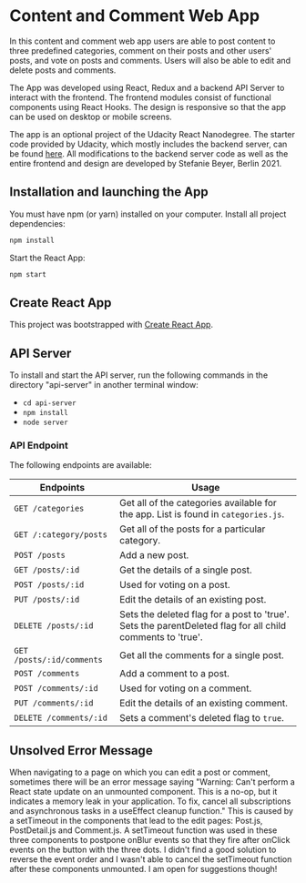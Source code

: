 # Content and Comment Web App

In this content and comment web app users are able to post content to three predefined categories, comment on their posts and other users' posts, and vote on posts and comments. Users will also be able to edit and delete posts and comments.

The App was developed using React, Redux and a backend API Server to interact with the frontend. The frontend modules consist of functional components using React Hooks. The design is responsive so that the app can be used on desktop or mobile screens.

The app is an optional project of the Udacity React Nanodegree. The starter code provided by Udacity, which mostly includes the backend server, can be found [here](https://github.com/udacity/reactnd-project-readable-starter). All modifications to the backend server code as well as the entire frontend and design are developed by Stefanie Beyer, Berlin 2021.

## Installation and launching the App

You must have npm (or yarn) installed on your computer.
Install all project dependencies:

```bash
npm install 
````
Start the React App:

```bash 
npm start
````

## Create React App

This project was bootstrapped with [Create React App](https://github.com/facebookincubator/create-react-app).

## API Server

To install and start the API server, run the following commands in the directory "api-server" in another terminal window:
* `cd api-server`
* `npm install`
* `node server`

### API Endpoint

The following endpoints are available:

| Endpoints       | Usage          |          
|-----------------|----------------|
| `GET /categories` | Get all of the categories available for the app. List is found in `categories.js`. |  |
| `GET /:category/posts` | Get all of the posts for a particular category. |  |
| `POST /posts` | Add a new post. |  |
| `GET /posts/:id` | Get the details of a single post. | |
| `POST /posts/:id` | Used for voting on a post. | **option** - [String]: Either `"upVote"` or `"downVote"`. |
| `PUT /posts/:id` | Edit the details of an existing post. | **title** - [String] <br> **body** - [String] |
| `DELETE /posts/:id` | Sets the deleted flag for a post to 'true'. <br> Sets the parentDeleted flag for all child comments to 'true'. | |
| `GET /posts/:id/comments` | Get all the comments for a single post. | |
| `POST /comments` | Add a comment to a post. |  |
| `POST /comments/:id` | Used for voting on a comment. | **option** - [String]: Either `"upVote"` or `"downVote"`.  |
| `PUT /comments/:id` | Edit the details of an existing comment. |  |
| `DELETE /comments/:id` | Sets a comment's deleted flag to `true`. |  | 

## Unsolved Error Message

When navigating to a page on which you can edit a post or comment, sometimes there will be an error message saying "Warning: Can't perform a React state update on an unmounted component. This is a no-op, but it indicates a memory leak in your application. To fix, cancel all subscriptions and asynchronous tasks in a useEffect cleanup function."
This is caused by a setTimeout in the components that lead to the edit pages: Post.js, PostDetail.js and Comment.js. A setTimeout function was used in these three components to postpone onBlur events so that they fire after onClick events on the button with the three dots. I didn't find a good solution to reverse the event order and I wasn't able to cancel the setTimeout function after these components unmounted. I am open for suggestions though!